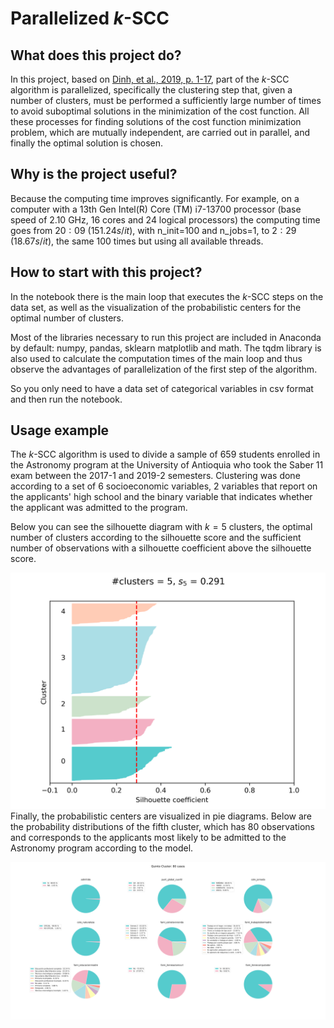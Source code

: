 # Parallelized $k$-SCC

## What does this project do?

 In this project, based on [Dinh, et al., 2019, p. 1-17](https://link.springer.com/chapter/10.1007/978-981-15-1209-4_1), part of the $k$-SCC algorithm is parallelized, specifically the clustering step that, given a number of clusters, must be performed a sufficiently large number of times to avoid suboptimal solutions in the minimization of the cost function. All these processes for finding solutions of the cost function minimization problem, which are mutually independent, are carried out in parallel, and finally the optimal solution is chosen.

## Why is the project useful?

Because the computing time improves significantly. For example, on a computer with a 13th Gen Intel(R) Core (TM) i7-13700 processor (base speed of 2.10 GHz, 16 cores and 24 logical processors) the computing time goes from $20:09$ ($151.24 s/ it$), with n_init=100 and n_jobs=1, to $2:29$ ($18.67 s/it$), the same 100 times but using all available threads.

## How to start with this project?

In the notebook there is the main loop that executes the $k$-SCC steps on the data set, as well as the visualization of the probabilistic centers for the optimal number of clusters.

Most of the libraries necessary to run this project are included in Anaconda by default: numpy, pandas, sklearn matplotlib and math. The tqdm library is also used to calculate the computation times of the main loop and thus observe the advantages of parallelization of the first step of the algorithm.

So you only need to have a data set of categorical variables in csv format and then run the notebook.
 
## Usage example

The $k$-SCC algorithm is used to divide a sample of 659 students enrolled in the Astronomy program at the University of Antioquia who took the Saber 11 exam between the 2017-1 and 2019-2 semesters. Clustering was done according to a set of 6 socioeconomic variables, 2 variables that report on the applicants' high school and the binary variable that indicates whether the applicant was admitted to the program.

Below you can see the silhouette diagram with $k=5$ clusters, the optimal number of clusters according to the silhouette score and the sufficient number of observations with a silhouette coefficient above the silhouette score.

![Figura 1](output/kscc_it_k=5.png "Figura 1")
Finally, the probabilistic centers are visualized in pie diagrams. Below are the probability distributions of the fifth cluster, which has 80 observations and corresponds to the applicants most likely to be admitted to the Astronomy program according to the model.

![Figura 2](output/cluster4.png "Figura 3") 



